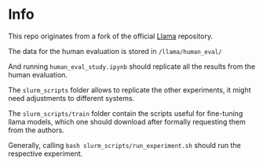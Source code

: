 # Info

This repo originates from a fork of the official [Llama](https://github.com/facebookresearch/llama) repository.

The data for the human evaluation is stored in `/llama/human_eval/`

And running `human_eval_study.ipynb` should replicate all the results from the human evaluation.

The `slurm_scripts` folder allows to replicate the other experiments, it might need adjustments to different systems.

The `slurm_scripts/train` folder contain the scripts useful for fine-tuning llama models, which one should download after formally requesting them from the authors.

Generally, calling `bash slurm_scripts/run_experiment.sh` should run the respective experiment.